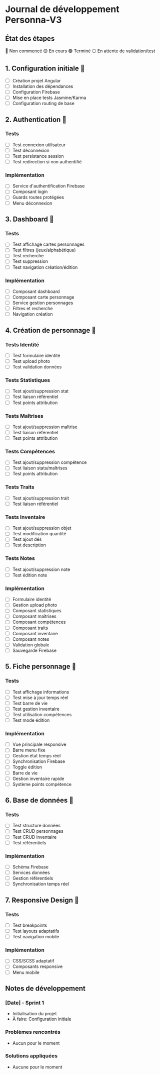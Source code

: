 # Journal de développement Personna-V3

## État des étapes
🔴 Non commencé
🟡 En cours
🟢 Terminé
⚪ En attente de validation/test

## 1. Configuration initiale 🔴
- [ ] Création projet Angular
- [ ] Installation des dépendances
- [ ] Configuration Firebase
- [ ] Mise en place tests Jasmine/Karma
- [ ] Configuration routing de base

## 2. Authentication 🔴

### Tests
- [ ] Test connexion utilisateur
- [ ] Test déconnexion
- [ ] Test persistance session
- [ ] Test redirection si non authentifié

### Implémentation
- [ ] Service d'authentification Firebase
- [ ] Composant login
- [ ] Guards routes protégées
- [ ] Menu déconnexion

## 3. Dashboard 🔴

### Tests
- [ ] Test affichage cartes personnages
- [ ] Test filtres (jeux/alphabétique)
- [ ] Test recherche
- [ ] Test suppression
- [ ] Test navigation création/édition

### Implémentation
- [ ] Composant dashboard
- [ ] Composant carte personnage
- [ ] Service gestion personnages
- [ ] Filtres et recherche
- [ ] Navigation création

## 4. Création de personnage 🔴

### Tests Identité
- [ ] Test formulaire identité
- [ ] Test upload photo
- [ ] Test validation données

### Tests Statistiques
- [ ] Test ajout/suppression stat
- [ ] Test liaison référentiel
- [ ] Test points attribution

### Tests Maîtrises
- [ ] Test ajout/suppression maîtrise
- [ ] Test liaison référentiel
- [ ] Test points attribution

### Tests Compétences
- [ ] Test ajout/suppression compétence
- [ ] Test liaison stats/maîtrises
- [ ] Test points attribution

### Tests Traits
- [ ] Test ajout/suppression trait
- [ ] Test liaison référentiel

### Tests Inventaire
- [ ] Test ajout/suppression objet
- [ ] Test modification quantité
- [ ] Test ajout dés
- [ ] Test description

### Tests Notes
- [ ] Test ajout/suppression note
- [ ] Test édition note

### Implémentation
- [ ] Formulaire identité
- [ ] Gestion upload photo
- [ ] Composant statistiques
- [ ] Composant maîtrises
- [ ] Composant compétences
- [ ] Composant traits
- [ ] Composant inventaire
- [ ] Composant notes
- [ ] Validation globale
- [ ] Sauvegarde Firebase

## 5. Fiche personnage 🔴

### Tests
- [ ] Test affichage informations
- [ ] Test mise à jour temps réel
- [ ] Test barre de vie
- [ ] Test gestion inventaire
- [ ] Test utilisation compétences
- [ ] Test mode édition

### Implémentation
- [ ] Vue principale responsive
- [ ] Barre menu fixe
- [ ] Gestion état temps réel
- [ ] Synchronisation Firebase
- [ ] Toggle édition
- [ ] Barre de vie
- [ ] Gestion inventaire rapide
- [ ] Système points compétence

## 6. Base de données 🔴

### Tests
- [ ] Test structure données
- [ ] Test CRUD personnages
- [ ] Test CRUD inventaire
- [ ] Test référentiels

### Implémentation
- [ ] Schéma Firebase
- [ ] Services données
- [ ] Gestion référentiels
- [ ] Synchronisation temps réel

## 7. Responsive Design 🔴

### Tests
- [ ] Test breakpoints
- [ ] Test layouts adaptatifs
- [ ] Test navigation mobile

### Implémentation
- [ ] CSS/SCSS adaptatif
- [ ] Composants responsive
- [ ] Menu mobile

## Notes de développement

### [Date] - Sprint 1
- Initialisation du projet
- À faire: Configuration initiale

### Problèmes rencontrés
- Aucun pour le moment

### Solutions appliquées
- Aucune pour le moment 